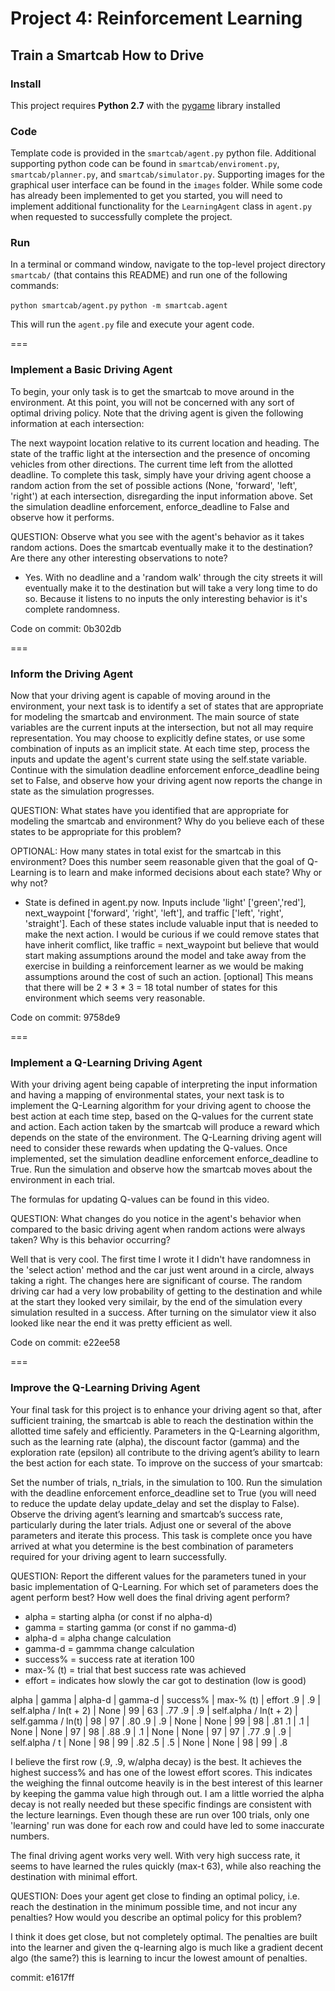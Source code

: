 # Project 4: Reinforcement Learning
## Train a Smartcab How to Drive

### Install

This project requires **Python 2.7** with the [pygame](https://www.pygame.org/wiki/GettingStarted
) library installed

### Code

Template code is provided in the `smartcab/agent.py` python file. Additional supporting python code can be found in `smartcab/enviroment.py`, `smartcab/planner.py`, and `smartcab/simulator.py`. Supporting images for the graphical user interface can be found in the `images` folder. While some code has already been implemented to get you started, you will need to implement additional functionality for the `LearningAgent` class in `agent.py` when requested to successfully complete the project.

### Run

In a terminal or command window, navigate to the top-level project directory `smartcab/` (that contains this README) and run one of the following commands:

```python smartcab/agent.py```
```python -m smartcab.agent```

This will run the `agent.py` file and execute your agent code.

===
### Implement a Basic Driving Agent
To begin, your only task is to get the smartcab to move around in the environment. At this point, you will not be concerned with any sort of optimal driving policy. Note that the driving agent is given the following information at each intersection:

The next waypoint location relative to its current location and heading.
The state of the traffic light at the intersection and the presence of oncoming vehicles from other directions.
The current time left from the allotted deadline.
To complete this task, simply have your driving agent choose a random action from the set of possible actions (None, 'forward', 'left', 'right') at each intersection, disregarding the input information above. Set the simulation deadline enforcement, enforce_deadline to False and observe how it performs.

QUESTION: Observe what you see with the agent's behavior as it takes random actions. Does the smartcab eventually make it to the destination? Are there any other interesting observations to note?
* Yes. With no deadline and a 'random walk' through the city streets it will eventually make it to the destination but will take a very long time to do so.
Because it listens to no inputs the only interesting behavior is it's complete randomness.

Code on commit: 0b302db


===
### Inform the Driving Agent
Now that your driving agent is capable of moving around in the environment, your next task is to identify a set of states that are appropriate for modeling the smartcab and environment. The main source of state variables are the current inputs at the intersection, but not all may require representation. You may choose to explicitly define states, or use some combination of inputs as an implicit state. At each time step, process the inputs and update the agent's current state using the self.state variable. Continue with the simulation deadline enforcement enforce_deadline being set to False, and observe how your driving agent now reports the change in state as the simulation progresses.

QUESTION: What states have you identified that are appropriate for modeling the smartcab and environment? Why do you believe each of these states to be appropriate for this problem?

OPTIONAL: How many states in total exist for the smartcab in this environment? Does this number seem reasonable given that the goal of Q-Learning is to learn and make informed decisions about each state? Why or why not?

* State is defined in agent.py now. Inputs include 'light' ['green','red'], next_waypoint ['forward', 'right', 'left'], and traffic ['left', 'right', 'straight'].
Each of these states include valuable input that is needed to make the next action. I would be curious if we could remove states that have inherit comflict, like traffic = next_waypoint but believe that would
start making assumptions around the model and take away from the exercise in building a reinforcement learner as we would be making assumptions around the cost of such an action.
[optional] This means that there will be 2 * 3 * 3 = 18 total number of states for this environment which seems very reasonable.

Code on commit: 9758de9

===
### Implement a Q-Learning Driving Agent
With your driving agent being capable of interpreting the input information and having a mapping of environmental states, your next task is to implement the Q-Learning algorithm for your driving agent to choose the best action at each time step, based on the Q-values for the current state and action. Each action taken by the smartcab will produce a reward which depends on the state of the environment. The Q-Learning driving agent will need to consider these rewards when updating the Q-values. Once implemented, set the simulation deadline enforcement enforce_deadline to True. Run the simulation and observe how the smartcab moves about the environment in each trial.

The formulas for updating Q-values can be found in this video.

QUESTION: What changes do you notice in the agent's behavior when compared to the basic driving agent when random actions were always taken? Why is this behavior occurring?

Well that is very cool. The first time I wrote it I didn't have randomness in the 'select action' method and the car just went around in a circle, always taking a right.
The changes here are significant of course. The random driving car had a very low probability of getting to the destination and while at the start they looked very similair, by the end of the simulation
every simulation resulted in a success. After turning on the simulator view it also looked like near the end it was pretty efficient as well.

Code on commit: e22ee58

===
### Improve the Q-Learning Driving Agent
Your final task for this project is to enhance your driving agent so that, after sufficient training, the smartcab is able to reach the destination within the allotted time safely and efficiently. Parameters in the Q-Learning algorithm, such as the learning rate (alpha), the discount factor (gamma) and the exploration rate (epsilon) all contribute to the driving agent’s ability to learn the best action for each state. To improve on the success of your smartcab:

Set the number of trials, n_trials, in the simulation to 100.
Run the simulation with the deadline enforcement enforce_deadline set to True (you will need to reduce the update delay update_delay and set the display to False).
Observe the driving agent’s learning and smartcab’s success rate, particularly during the later trials.
Adjust one or several of the above parameters and iterate this process.
This task is complete once you have arrived at what you determine is the best combination of parameters required for your driving agent to learn successfully.

QUESTION: Report the different values for the parameters tuned in your basic implementation of Q-Learning.
For which set of parameters does the agent perform best? How well does the final driving agent perform?

* alpha = starting alpha (or const if no alpha-d)
* gamma = starting gamma (or const if no gamma-d)
* alpha-d = alpha change calculation
* gamma-d = gammma change calculation
* success% = success rate at iteration 100
* max-% (t) = trial that best success rate was achieved
* effort = indicates how slowly the car got to destination (low is good)

alpha | gamma | alpha-d | gamma-d | success% | max-% (t) | effort
.9    |  .9  | self.alpha / ln(t + 2) | None | 99 | 63 | .77
.9    |  .9  | self.alpha / ln(t + 2) | self.gamma / ln(t) | 98 | 97 | .80
.9    |  .9  | None | None | 99 | 98 | .81
.1    |  .1  | None | None | 97  | 98 | .88
.9    |  .1  | None | None | 97 | 97 | .77
.9    |  .9  | self.alpha / t | None | 98 | 99 | .82
.5    |  .5  | None | None | 98 | 99 | .8

I believe the first row (.9, .9, w/alpha decay) is the best. It achieves the highest success% and has one of the lowest effort scores.
This indicates the weighing the finnal outcome heavily is in the best interest of this learner by keeping the gamma value high through out.
I am a little worried the alpha decay is not really needed but these specific findings are consistent with the lecture learnings.
Even though these are run over 100 trials, only one 'learning' run was done for each row and could have led to some inaccurate numbers.

The final driving agent works very well. With very high success rate, it seems to have learned the rules quickly (max-t 63), while also reaching
the destination with minimal effort.


QUESTION: Does your agent get close to finding an optimal policy, i.e. reach the destination in the minimum possible time, and not incur any penalties? How would you describe an optimal policy for this problem?

I think it does get close, but not completely optimal. The penalties are built into the learner and given the q-learning algo is much like a gradient decent algo (the same?) this is learning to incur the 
lowest amount of penalties.

commit: e1617ff



